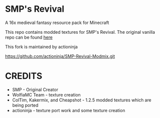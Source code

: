 # SMP's Revival
A 16x medieval fantasy resource pack for Minecraft

This repo contains modded textures for SMP's Revival.  The original vanilla
repo can be found [here](https://github.com/actioninja/Revival)


This fork is maintained by actioninja

https://github.com/actioninja/SMP-Revival-Modmix.git

# CREDITS
* SMP - Original Creator
* WolfiaMC Team - texture creation
* ColTim, Kakermix, and Cheapshot - 1.2.5 modded textures which are being ported
* actioninja - texture port work and some texture creation
